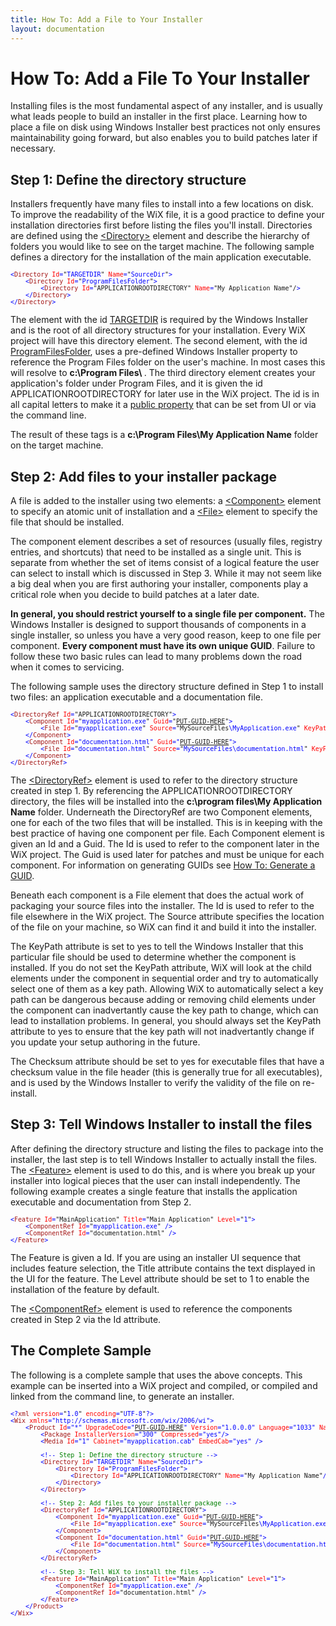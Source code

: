 ```yaml
---
title: How To: Add a File to Your Installer
layout: documentation
---
```

# How To: Add a File To Your Installer
Installing files is the most fundamental aspect of any installer, and is usually what leads people to build an installer in the first place. Learning how to place a file on disk using Windows Installer best practices not only ensures maintainability going forward, but also enables you to build patches later if necessary.

## Step 1: Define the directory structure
Installers frequently have many files to install into a few locations on disk. To improve the readability of the WiX file, it is a good practice to define your installation directories first before listing the files you&apos;ll install. Directories are defined using the [&lt;Directory&gt;](../../xsd/wix/directory.html) element and describe the hierarchy of folders you would like to see on the target machine. The following sample defines a directory for the installation of the main application executable.

<pre>
<font size="2" color="#0000FF">&lt;</font><font size="2" color="#A31515">Directory</font><font size="2" color="#0000FF"> </font><font size="2" color="#FF0000">Id</font><font size="2" color="#0000FF">=</font><font size="2">"</font><font size="2" color="#0000FF">TARGETDIR</font><font size="2">"</font><font size="2" color="#0000FF"> </font><font size="2" color="#FF0000">Name</font><font size="2" color="#0000FF">=</font><font size="2">"</font><font size="2" color="#0000FF">SourceDir</font><font size="2">"</font><font size="2" color="#0000FF">&gt;
    &lt;</font><font size="2" color="#A31515">Directory</font><font size="2" color="#0000FF"> </font><font size="2" color="#FF0000">Id</font><font size="2" color="#0000FF">=</font><font size="2">"</font><font size="2" color="#0000FF">ProgramFilesFolder</font><font size="2">"</font><font size="2" color="#0000FF">&gt;
        &lt;</font><font size="2" color="#A31515">Directory</font><font size="2" color="#0000FF"> </font><font size="2" color="#FF0000">Id</font><font size="2" color="#0000FF">=</font><font size="2">"APPLICATIONROOTDIRECTORY"</font><font size="2" color="#0000FF"> </font><font size="2" color="#FF0000">Name</font><font size="2" color="#0000FF">=</font><font size="2">"My Application Name"/</font><font size="2" color="#0000FF">&gt;
    &lt;/</font><font size="2" color="#A31515">Directory</font><font size="2" color="#0000FF">&gt;
&lt;/</font><font size="2" color="#A31515">Directory</font><font size="2" color="#0000FF">&gt;</font>
</pre>

The element with the id <a href="http://msdn.microsoft.com/library/aa372064.aspx" target="_blank">TARGETDIR</a> is required by the Windows Installer and is the root of all directory structures for your installation. Every WiX project will have this directory element. The second element, with the id <a href="http://msdn.microsoft.com/library/aa370881.aspx" target="_blank">ProgramFilesFolder</a>, uses a pre-defined Windows Installer property to reference the Program Files folder on the user&apos;s machine. In most cases this will resolve to <strong>c:\Program Files\ </strong>. The third directory element creates your application&apos;s folder under Program Files, and it is given the id APPLICATIONROOTDIRECTORY for later use in the WiX project. The id is in all capital letters to make it a <a href="http://msdn.microsoft.com/library/aa370912.aspx" target="_blank">public property</a> that can be set from UI or via the command line.

The result of these tags is a **c:\Program Files\My Application Name** folder on the target machine.

## Step 2: Add files to your installer package
A file is added to the installer using two elements: a [&lt;Component&gt;](../../xsd/wix/component.html) element to specify an atomic unit of installation and a [&lt;File&gt;](../../xsd/wix/file.html) element to specify the file that should be installed.

The component element describes a set of resources (usually files, registry entries, and shortcuts) that need to be installed as a single unit. This is separate from whether the set of items consist of a logical feature the user can select to install which is discussed in Step 3. While it may not seem like a big deal when you are first authoring your installer, components play a critical role when you decide to build patches at a later date.

**In general, you should restrict yourself to a single file per component.** The Windows Installer is designed to support thousands of components in a single installer, so unless you have a very good reason, keep to one file per component. **Every component must have its own unique GUID**. Failure to follow these two basic rules can lead to many problems down the road when it comes to servicing.

The following sample uses the directory structure defined in Step 1 to install two files: an application executable and a documentation file.

<pre>
<font size="2" color="#0000FF">&lt;</font><font size="2" color="#A31515">DirectoryRef</font><font size="2" color="#0000FF"> </font><font size="2" color="#FF0000">Id</font><font size="2" color="#0000FF">=</font><font size="2">"APPLICATIONROOTDIRECTORY"</font><font size="2" color="#0000FF">&gt;
    &lt;</font><font size="2" color="#A31515">Component</font><font size="2" color="#0000FF"> </font><font size="2" color="#FF0000">Id</font><font size="2" color="#0000FF">=</font><font size="2">"</font><font size="2" color="#0000FF">myapplication.exe</font><font size="2">"</font><font size="2" color="#0000FF"> </font><font size="2" color="#FF0000">Guid</font><font size="2" color="#0000FF">=</font><font size="2">"<a href="../../howtos/general/generate_guids.html">PUT-GUID-HERE</a>"</font><font size="2" color="#0000FF">&gt;
        &lt;</font><font size="2" color="#A31515">File</font><font size="2" color="#0000FF"> </font><font size="2" color="#FF0000">Id</font><font size="2" color="#0000FF">=</font><font size="2">"</font><font size="2" color="#0000FF">myapplication.exe</font><font size="2">"</font><font size="2" color="#0000FF"> </font><font size="2" color="#FF0000">Source</font><font size="2" color="#0000FF">=</font><font size="2">"MySourceFiles</font><font size="2" color="#0000FF">\MyApplication.exe</font><font size="2">"</font><font size="2" color="#0000FF"> </font><font size="2" color="#FF0000">KeyPath</font><font size="2" color="#0000FF">=</font><font size="2">"</font><font size="2" color="#0000FF">yes</font><font size="2">"</font><font size="2" color="#0000FF"> </font><font size="2" color="#FF0000">Checksum</font><font size="2" color="#0000FF">=</font><font size="2">"</font><font size="2" color="#0000FF">yes</font><font size="2">"</font><font size="2" color="#0000FF">/&gt;
    &lt;/<font size="2" color="#A31515">Component</font>&gt;
    &lt;<font size="2" color="#A31515">Component</font> <font size="2" color="#FF0000">Id</font>=<font size="2">"d</font>ocumentation.<font size="2">html"</font> <font size="2" color="#FF0000">Guid</font>=<font size="2">"</font></font><a href="../../howtos/general/generate_guids.html"><font size="2">PUT-GUID-HERE</font></a><font size="2" color="#0000FF"><font size="2">"</font>&gt;
        &lt;</font><font size="2" color="#A31515">File</font><font size="2" color="#0000FF"> </font><font size="2" color="#FF0000">Id</font><font size="2" color="#0000FF">=</font><font size="2">"</font><font size="2" color="#0000FF">documentation.html</font><font size="2">"</font><font size="2" color="#0000FF"> </font><font size="2" color="#FF0000">Source</font><font size="2" color="#0000FF">=</font><font size="2">"</font><font size="2" color="#0000FF">MySourceFiles\documentation.html</font><font size="2">"</font><font size="2" color="#0000FF"> </font><font size="2" color="#FF0000">KeyPath</font><font size="2" color="#0000FF">=</font><font size="2">"</font><font size="2" color="#0000FF">yes</font><font size="2">"</font><font size="2" color="#0000FF">/&gt;
    &lt;/<font size="2" color="#A31515">Component</font>&gt;
&lt;/</font><font size="2" color="#A31515">DirectoryRef</font><font size="2" color="#0000FF">&gt;</font>
</pre>

The [&lt;DirectoryRef&gt;](../../xsd/wix/directoryref.html) element is used to refer to the directory structure created in step 1. By referencing the APPLICATIONROOTDIRECTORY directory, the files will be installed into the **c:\program files\My Application Name** folder. Underneath the DirectoryRef are two Component elements, one for each of the two files that will be installed. This is in keeping with the best practice of having one component per file. Each Component element is given an Id and a Guid. The Id is used to refer to the component later in the WiX project. The Guid is used later for patches and must be unique for each component. For information on generating GUIDs see [How To: Generate a GUID](../../howtos/general/generate_guids.html).

Beneath each component is a File element that does the actual work of packaging your source files into the installer. The Id is used to refer to the file elsewhere in the WiX project. The Source attribute specifies the location of the file on your machine, so WiX can find it and build it into the installer.

The KeyPath attribute is set to yes to tell the Windows Installer that this particular file should be used to determine whether the component is installed. If you do not set the KeyPath attribute, WiX will look at the child elements under the component in sequential order and try to automatically select one of them as a key path. Allowing WiX to automatically select a key path can be dangerous because adding or removing child elements under the component can inadvertantly cause the key path to change, which can lead to installation problems. In general, you should always set the KeyPath attribute to yes to ensure that the key path will not inadvertantly change if you update your setup authoring in the future.

The Checksum attribute should be set to yes for executable files that have a checksum value in the file header (this is generally true for all executables), and is used by the Windows Installer to verify the validity of the file on re-install.

## Step 3: Tell Windows Installer to install the files
After defining the directory structure and listing the files to package into the installer, the last step is to tell Windows Installer to actually install the files. The [&lt;Feature&gt;](../../xsd/wix/feature.html) element is used to do this, and is where you break up your installer into logical pieces that the user can install independently. The following example creates a single feature that installs the application executable and documentation from Step 2.

<pre>
<font size="2" color="#0000FF">&lt;</font><font size="2" color="#A31515">Feature</font><font size="2" color="#0000FF"> </font><font size="2" color="#FF0000">Id</font><font size="2" color="#0000FF">=</font><font size="2">"MainApplication"</font><font size="2" color="#0000FF"> </font><font size="2" color="#FF0000">Title</font><font size="2" color="#0000FF">=</font><font size="2">"Main Application"</font><font size="2" color="#0000FF"> </font><font size="2" color="#FF0000">Level</font><font size="2" color="#0000FF">=</font><font size="2">"</font><font size="2" color="#0000FF">1</font><font size="2">"</font><font size="2" color="#0000FF">&gt;
    &lt;</font><font size="2" color="#A31515">ComponentRef</font><font size="2" color="#0000FF"> </font><font size="2" color="#FF0000">Id</font><font size="2" color="#0000FF">=</font><font size="2">"</font><font size="2" color="#0000FF">myapplication.exe</font><font size="2">"</font><font size="2" color="#0000FF"> /&gt;
    &lt;</font><font size="2" color="#A31515">ComponentRef</font><font size="2" color="#0000FF"> </font><font size="2" color="#FF0000">Id</font><font size="2" color="#0000FF">=</font><font size="2">"documentation.html</font><font size="2">"</font><font size="2" color="#0000FF"> /&gt;
&lt;/</font><font size="2" color="#A31515">Feature</font><font size="2" color="#0000FF">&gt;</font>
</pre>

The Feature is given a Id. If you are using an installer UI sequence that includes feature selection, the Title attribute contains the text displayed in the UI for the feature. The Level attribute should be set to 1 to enable the installation of the feature by default.

The [&lt;ComponentRef&gt;](../../xsd/wix/componentref.html) element is used to reference the components created in Step 2 via the Id attribute.

## The Complete Sample
The following is a complete sample that uses the above concepts. This example can be inserted into a WiX project and compiled, or compiled and linked from the command line, to generate an installer.

<pre>
<font size="2" color="#0000FF">&lt;?</font><font size="2" color="#A31515">xml</font><font size="2" color="#0000FF"> </font><font size="2" color="#FF0000">version</font><font size="2" color="#0000FF">=</font><font size="2">"</font><font size="2" color="#0000FF">1.0</font><font size="2">"</font><font size="2" color="#0000FF"> </font><font size="2" color="#FF0000">encoding</font><font size="2" color="#0000FF">=</font><font size="2">"</font><font size="2" color="#0000FF">UTF-8</font><font size="2">"</font><font size="2" color="#0000FF">?&gt;
&lt;<font size="2" color="#A31515">Wix</font> <font size="2" color="#FF0000">xmlns</font>=<font size="2">"</font>http://schemas.microsoft.com/wix/2006/wi<font size="2">"</font>&gt;
    &lt;<font size="2" color="#A31515">Product</font> <font size="2" color="#FF0000">Id</font>=<font size="2">"*"</font> <font size="2" color="#FF0000">UpgradeCode</font>=<font size="2">"</font></font><a href="../../howtos/general/generate_guids.html"><font size="2">PUT-GUID-HERE</font></a><font size="2" color="#0000FF"><font size="2">"</font> <font size="2" color="#FF0000">Version</font>=<font size="2">"1.0.0.0" </font><font size="2" color="#FF0000">Language</font>=<font size="2">"</font>1033<font size="2">" </font><font size="2" color="#FF0000">Name</font>=<font size="2">"My Application Name" </font><font size="2" color="#FF0000">Manufacturer</font>=<font size="2">"My Manufacturer Name"</font>&gt;
        &lt;<font size="2" color="#A31515">Package</font> <font size="2" color="#FF0000">InstallerVersion</font>=<font size="2">"</font>300<font size="2">"</font> <font size="2" color="#FF0000">Compressed</font>=<font size="2">"</font>yes<font size="2">"</font>/&gt;
        &lt;<font size="2" color="#A31515">Media</font> <font size="2" color="#FF0000">Id</font>=<font size="2">"</font>1<font size="2">"</font> <font size="2" color="#FF0000">Cabinet</font>=<font size="2">"myapplication</font>.cab<font size="2">"</font> <font size="2" color="#FF0000">EmbedCab</font>=<font size="2">"</font>yes<font size="2">"</font> /&gt;

        &lt;!--</font><font size="2" color="#008000"> Step 1: Define the directory structure </font><font size="2" color="#0000FF">--&gt;
        &lt;</font><font size="2" color="#A31515">Directory</font><font size="2" color="#0000FF"> </font><font size="2" color="#FF0000">Id</font><font size="2" color="#0000FF">=</font><font size="2">"</font><font size="2" color="#0000FF">TARGETDIR</font><font size="2">"</font><font size="2" color="#0000FF"> </font><font size="2" color="#FF0000">Name</font><font size="2" color="#0000FF">=</font><font size="2">"</font><font size="2" color="#0000FF">SourceDir</font><font size="2">"</font><font size="2" color="#0000FF">&gt;
            &lt;</font><font size="2" color="#A31515">Directory</font><font size="2" color="#0000FF"> </font><font size="2" color="#FF0000">Id</font><font size="2" color="#0000FF">=</font><font size="2">"</font><font size="2" color="#0000FF">ProgramFilesFolder</font><font size="2">"</font><font size="2" color="#0000FF">&gt;
                &lt;</font><font size="2" color="#A31515">Directory</font><font size="2" color="#0000FF"> </font><font size="2" color="#FF0000">Id</font><font size="2" color="#0000FF">=</font><font size="2">"APPLICATIONROOTDIRECTORY"</font><font size="2" color="#0000FF"> </font><font size="2" color="#FF0000">Name</font><font size="2" color="#0000FF">=</font><font size="2">"My Application Name"</font><font size="2" color="#0000FF">/&gt;
            &lt;/</font><font size="2" color="#A31515">Directory</font><font size="2" color="#0000FF">&gt;
        &lt;/</font><font size="2" color="#A31515">Directory</font><font size="2" color="#0000FF">&gt;

        &lt;!--</font><font size="2" color="#008000"> Step 2: Add files to your installer package </font><font size="2" color="#0000FF">--&gt;
        &lt;</font><font size="2" color="#A31515">DirectoryRef</font><font size="2" color="#0000FF"> </font><font size="2" color="#FF0000">Id</font><font size="2" color="#0000FF">=</font><font size="2">"APPLICATIONROOTDIRECTORY"</font><font size="2" color="#0000FF">&gt;
            &lt;</font><font size="2" color="#A31515">Component</font><font size="2" color="#0000FF"> </font><font size="2" color="#FF0000">Id</font><font size="2" color="#0000FF">=</font><font size="2">"</font><font size="2" color="#0000FF">myapplication.exe</font><font size="2">"</font><font size="2" color="#0000FF"> </font><font size="2" color="#FF0000">Guid</font><font size="2" color="#0000FF">=</font><font size="2">"<a href="../../howtos/general/generate_guids.html">PUT-GUID-HERE</a>"</font><font size="2" color="#0000FF">&gt;
                &lt;</font><font size="2" color="#A31515">File</font><font size="2" color="#0000FF"> </font><font size="2" color="#FF0000">Id</font><font size="2" color="#0000FF">=</font><font size="2">"</font><font size="2" color="#0000FF">myapplication.exe</font><font size="2">"</font><font size="2" color="#0000FF"> </font><font size="2" color="#FF0000">Source</font><font size="2" color="#0000FF">=</font><font size="2">"MySourceFiles</font><font size="2" color="#0000FF">\MyApplication.exe</font><font size="2">"</font><font size="2" color="#0000FF"> </font><font size="2" color="#FF0000">KeyPath</font><font size="2" color="#0000FF">=</font><font size="2">"</font><font size="2" color="#0000FF">yes</font><font size="2">"</font><font size="2" color="#0000FF"> </font><font size="2" color="#FF0000">Checksum</font><font size="2" color="#0000FF">=</font><font size="2">"</font><font size="2" color="#0000FF">yes</font><font size="2">"</font><font size="2" color="#0000FF">/&gt;
            &lt;/<font size="2" color="#A31515">Component</font>&gt;
            &lt;<font size="2" color="#A31515">Component</font> <font size="2" color="#FF0000">Id</font>=<font size="2">"d</font>ocumentation.<font size="2">html"</font> <font size="2" color="#FF0000">Guid</font>=<font size="2">"</font></font><a href="../../howtos/general/generate_guids.html"><font size="2">PUT-GUID-HERE</font></a><font size="2" color="#0000FF"><font size="2">"</font>&gt;
                &lt;</font><font size="2" color="#A31515">File</font><font size="2" color="#0000FF"> </font><font size="2" color="#FF0000">Id</font><font size="2" color="#0000FF">=</font><font size="2">"</font><font size="2" color="#0000FF">documentation.html</font><font size="2">"</font><font size="2" color="#0000FF"> </font><font size="2" color="#FF0000">Source</font><font size="2" color="#0000FF">=</font><font size="2">"</font><font size="2" color="#0000FF">MySourceFiles\documentation.html</font><font size="2">"</font><font size="2" color="#0000FF"> </font><font size="2" color="#FF0000">KeyPath</font><font size="2" color="#0000FF">=</font><font size="2">"</font><font size="2" color="#0000FF">yes</font><font size="2">"</font><font size="2" color="#0000FF">/&gt;
            &lt;/<font size="2" color="#A31515">Component</font>&gt;
        &lt;/</font><font size="2" color="#A31515">DirectoryRef</font><font size="2" color="#0000FF">&gt;

        &lt;!--</font><font size="2" color="#008000"> Step 3: Tell WiX to install the files </font><font size="2" color="#0000FF">--&gt;
        &lt;</font><font size="2" color="#A31515">Feature</font><font size="2" color="#0000FF"> </font><font size="2" color="#FF0000">Id</font><font size="2" color="#0000FF">=</font><font size="2">"MainApplication"</font><font size="2" color="#0000FF"> </font><font size="2" color="#FF0000">Title</font><font size="2" color="#0000FF">=</font><font size="2">"Main Application"</font><font size="2" color="#0000FF"> </font><font size="2" color="#FF0000">Level</font><font size="2" color="#0000FF">=</font><font size="2">"</font><font size="2" color="#0000FF">1</font><font size="2">"</font><font size="2" color="#0000FF">&gt;
            &lt;</font><font size="2" color="#A31515">ComponentRef</font><font size="2" color="#0000FF"> </font><font size="2" color="#FF0000">Id</font><font size="2" color="#0000FF">=</font><font size="2">"</font><font size="2" color="#0000FF">myapplication.exe</font><font size="2">"</font><font size="2" color="#0000FF"> /&gt;
            &lt;</font><font size="2" color="#A31515">ComponentRef</font><font size="2" color="#0000FF"> </font><font size="2" color="#FF0000">Id</font><font size="2" color="#0000FF">=</font><font size="2">"documentation.html"</font><font size="2" color="#0000FF"> /&gt;
        &lt;/</font><font size="2" color="#A31515">Feature</font><font size="2" color="#0000FF">&gt;
    &lt;/</font><font size="2" color="#A31515">Product</font><font size="2" color="#0000FF">&gt;
&lt;/</font><font size="2" color="#A31515">Wix</font><font size="2" color="#0000FF">&gt;</font>
</pre>
